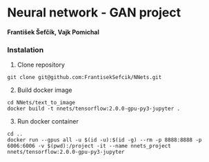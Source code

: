 # Neural network - GAN project

#### František Šefčík, Vajk Pomichal

### Instalation

1. Clone repository
```shell script
git clone git@github.com:FrantisekSefcik/NNets.git
```

2. Build docker image
```shell script
cd NNets/text_to_image
docker build -t nnets/tensorflow:2.0.0-gpu-py3-jupyter .
```

3. Run docker container
```shell script
cd ..
docker run --gpus all -u $(id -u):$(id -g) --rm -p 8888:8888 -p 6006:6006 -v $(pwd):/project -it --name nnets_project nnets/tensorflow:2.0.0-gpu-py3-jupyter

```

